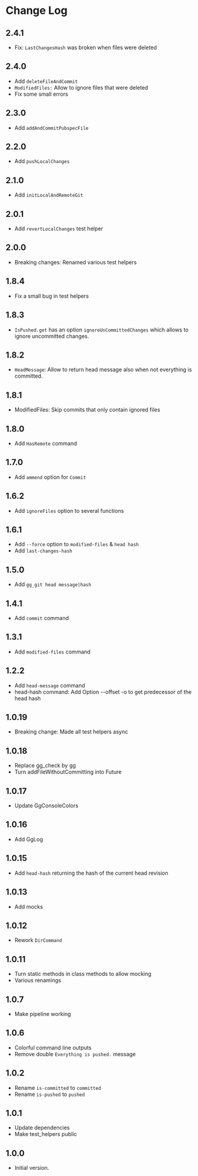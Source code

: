 # Change Log

## 2.4.1

- Fix: `LastChangesHash` was broken when files were deleted

## 2.4.0

- Add `deleteFileAndCommit`
- `ModifiedFiles:` Allow to ignore files that were deleted
- Fix some small errors

## 2.3.0

- Add `addAndCommitPubspecFile`

## 2.2.0

- Add `pushLocalChanges`

## 2.1.0

- Add `initLocalAndRemoteGit`

## 2.0.1

- Add `revertLocalChanges` test helper

## 2.0.0

- Breaking changes: Renamed various test helpers

## 1.8.4

- Fix a small bug in test helpers

## 1.8.3

- `IsPushed.get` has an option `ignoreUnCommittedChanges` which allows to ignore uncommitted changes.

## 1.8.2

- `HeadMessage`: Allow to return head message also when not everything is committed.

## 1.8.1

- ModifiedFiles: Skip commits that only contain ignored files

## 1.8.0

- Add `HasRemote` command

## 1.7.0

- Add `ammend` option for `Commit`

## 1.6.2

- Add `ignoreFiles` option to several functions

## 1.6.1

- Add `--force` option to `modified-files` & `head hash`
- Add `last-changes-hash`

## 1.5.0

- Add `gg_git head message|hash`

## 1.4.1

- Add `commit` command

## 1.3.1

- Add `modified-files` command

## 1.2.2

- Add `head-message` command
- head-hash command: Add Option --offset -o to get predecessor of the head hash

## 1.0.19

- Breaking change: Made all test helpers async

## 1.0.18

- Replace gg_check by gg
- Turn addFileWithoutCommitting into Future

## 1.0.17

- Update GgConsoleColors

## 1.0.16

- Add GgLog

## 1.0.15

- Add `head-hash` returning the hash of the current head revision

## 1.0.13

- Add mocks

## 1.0.12

- Rework `DirCommand`

## 1.0.11

- Turn static methods in class methods to allow mocking
- Various renamings

## 1.0.7

- Make pipeline working

## 1.0.6

- Colorful command line outputs
- Remove double `Everything is pushed.` message

## 1.0.2

- Rename `is-committed` to `committed`
- Rename `is-pushed` to `pushed`

## 1.0.1

- Update dependencies
- Make test_helpers public

## 1.0.0

- Initial version.
